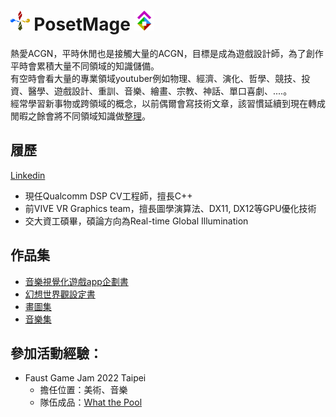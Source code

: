 # <img src="/Icon/Design/4Element.svg" Height="32" /> PosetMage <img src="/Icon/Transparent/POM.png" Height="32" />

熱愛ACGN，平時休閒也是接觸大量的ACGN，目標是成為遊戲設計師，為了創作平時會累積大量不同領域的知識儲備。  
有空時會看大量的專業領域youtuber例如物理、經濟、演化、哲學、競技、投資、醫學、遊戲設計、重訓、音樂、繪畫、宗教、神話、單口喜劇、....。  
經常學習新事物或跨領域的概念，以前偶爾會寫技術文章，該習慣延續到現在轉成閒暇之餘會將不同領域知識做[整理](https://github.com/QuantumNecro/Knowledge)。  

## 履歷
[Linkedin](https://EncryptCurse.github.io)
* 現任Qualcomm DSP CV工程師，擅長C++
* 前VIVE VR Graphics team，擅長圖學演算法、DX11, DX12等GPU優化技術
* 交大資工碩畢，碩論方向為Real-time Global Illumination

## 作品集
* [音樂視覺化遊戲app企劃書](https://github.com/posetmage/-app-)
* [幻想世界觀設定書](https://posetmage.github.io)
* [畫圖集](https://www.facebook.com/QuantumNecro)
* [音樂集](https://www.youtube.com/channel/UCQhCYqt0yghYYOx2lysvjaQ)

## 參加活動經驗：
* Faust Game Jam 2022 Taipei
  * 擔任位置：美術、音樂
  * 隊伍成品：[What the Pool](https://yanagiragi.itch.io/what-the-pool)
